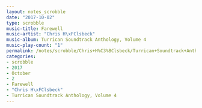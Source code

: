 ```yaml
---
layout: notes_scrobble
date: "2017-10-02"
type: scrobble
music-title: Farewell
music-artist: "Chris H\xFClsbeck"
music-album: Turrican Soundtrack Anthology, Volume 4
music-play-count: "1"
permalink: /notes/scrobble/Chris+H%C3%BClsbeck/Turrican+Soundtrack+Anthology%2C+Volume+4/5ac3e0e509df1bc5ba5b3597838b045966c1cf69.html
categories:
- scrobble
- 2017
- October
- 2
- Farewell
- "Chris H\xFClsbeck"
- Turrican Soundtrack Anthology, Volume 4
---
```

